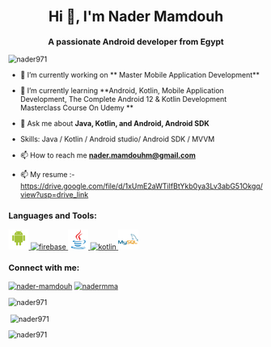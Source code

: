 <h1 align="center">Hi 👋, I'm Nader Mamdouh</h1>
<h3 align="center">A passionate Android developer from Egypt</h3>

<p align="left"> <img src="https://komarev.com/ghpvc/?username=nader971&label=Profile%20views&color=0e75b6&style=flat" alt="nader971" /> </p>

- 🔭 I’m currently working on ** Master Mobile Application Development**

- 🌱 I’m currently learning **Android, Kotlin, Mobile Application Development, The Complete Android 12 & Kotlin Development Masterclass Course On Udemy **

- 💬 Ask me about **Java, Kotlin, and Android, Android SDK**

- Skills: Java / Kotlin / Android studio/ Android SDK / MVVM

- 📫 How to reach me **nader.mamdouhm@gmail.com**
- 📫 My resume :- https://drive.google.com/file/d/1xUmE2aWTiIfBtYkb0ya3Lv3abG51Okgq/view?usp=drive_link


<h3 align="left">Languages and Tools:</h3>
<p align="left"> <a href="https://developer.android.com" target="_blank" rel="noreferrer"> <img src="https://raw.githubusercontent.com/devicons/devicon/master/icons/android/android-original-wordmark.svg" alt="android" width="40" height="40"/> </a> <a href="https://firebase.google.com/" target="_blank" rel="noreferrer"> <img src="https://www.vectorlogo.zone/logos/firebase/firebase-icon.svg" alt="firebase" width="40" height="40"/> </a> <a href="https://www.java.com" target="_blank" rel="noreferrer"> <img src="https://raw.githubusercontent.com/devicons/devicon/master/icons/java/java-original.svg" alt="java" width="40" height="40"/> </a> <a href="https://kotlinlang.org" target="_blank" rel="noreferrer"> <img src="https://www.vectorlogo.zone/logos/kotlinlang/kotlinlang-icon.svg" alt="kotlin" width="40" height="40"/> </a> <a href="https://www.mysql.com/" target="_blank" rel="noreferrer"> <img src="https://raw.githubusercontent.com/devicons/devicon/master/icons/mysql/mysql-original-wordmark.svg" alt="mysql" width="40" height="40"/> </a> </p>

<h3 align="left">Connect with me:</h3>
<p align="left">
<a href="https://linkedin.com/in/nader-mamdouh-a500091bb" target="blank"><img align="center" src="https://raw.githubusercontent.com/rahuldkjain/github-profile-readme-generator/master/src/images/icons/Social/linked-in-alt.svg" alt="nader-mamdouh" height="30" width="40" /></a>
<a href="https://codeforces.com/profile/nadermma" target="blank"><img align="center" src="https://raw.githubusercontent.com/rahuldkjain/github-profile-readme-generator/master/src/images/icons/Social/codeforces.svg" alt="nadermma" height="30" width="40" /></a>
</p>


<p><img align="center" src="https://github-readme-streak-stats.herokuapp.com/?user=nader971&" alt="nader971" /></p>

<p>&nbsp;<img align="center" src="https://github-readme-stats.vercel.app/api?username=nader971&show_icons=true&locale=en" alt="nader971" /></p>

<p><img align="left" src="https://github-readme-stats.vercel.app/api/top-langs?username=nader971&show_icons=true&locale=en&layout=compact" alt="nader971" /></p>






